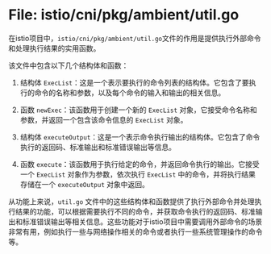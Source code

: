 # File: istio/cni/pkg/ambient/util.go

在istio项目中，`istio/cni/pkg/ambient/util.go`文件的作用是提供执行外部命令和处理执行结果的实用函数。

该文件中包含以下几个结构体和函数：

1. 结构体 `ExecList`：这是一个表示要执行的命令列表的结构体。它包含了要执行的命令的名称和参数，以及每个命令的输入和输出的相关信息。

2. 函数 `newExec`：该函数用于创建一个新的 `ExecList` 对象，它接受命令名称和参数，并返回一个包含该命令信息的 `ExecList` 对象。

3. 结构体 `executeOutput`：这是一个表示命令执行输出的结构体。它包含了命令执行的返回码、标准输出和标准错误输出等信息。

4. 函数 `execute`：该函数用于执行给定的命令，并返回命令执行的输出。它接受一个 `ExecList` 对象作为参数，依次执行 `ExecList` 中的命令，并将执行结果存储在一个 `executeOutput` 对象中返回。

从功能上来说，`util.go` 文件中的这些结构体和函数提供了执行外部命令并处理执行结果的功能，可以根据需要执行不同的命令，并获取命令执行的返回码、标准输出和标准错误输出等相关信息。这些功能对于istio项目中需要调用外部命令的场景非常有用，例如执行一些与网络操作相关的命令或者执行一些系统管理操作的命令等。

